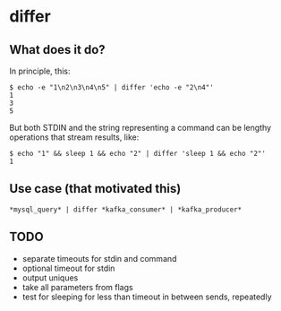 # differ

## What does it do?

In principle, this:
```
$ echo -e "1\n2\n3\n4\n5" | differ 'echo -e "2\n4"'
1
3
5
```

But both STDIN and the string representing a command can be lengthy operations that stream results, like:
```
$ echo "1" && sleep 1 && echo "2" | differ 'sleep 1 && echo "2"'
1
```

## Use case (that motivated this)

```
*mysql_query* | differ *kafka_consumer* | *kafka_producer*
```

## TODO

- separate timeouts for stdin and command
- optional timeout for stdin
- output uniques
- take all parameters from flags
- test for sleeping for less than timeout in between sends, repeatedly
